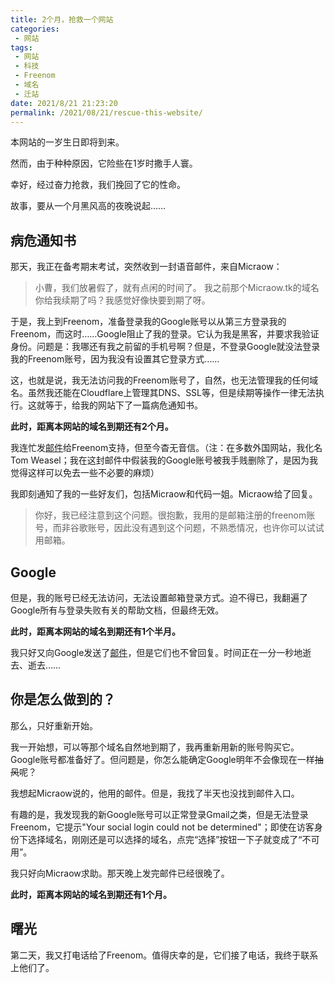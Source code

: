 ```yaml
---
title: 2个月，抢救一个网站
categories:
 - 网站
tags:
 - 网站
 - 科技
 - Freenom
 - 域名
 - 迁站
date: 2021/8/21 21:23:20
permalink: /2021/08/21/rescue-this-website/
---
```


本网站的一岁生日即将到来。

然而，由于种种原因，它险些在1岁时撒手人寰。

幸好，经过奋力抢救，我们挽回了它的性命。

故事，要从一个月黑风高的夜晚说起……

<!-- more -->

## 病危通知书

那天，我正在备考期末考试，突然收到一封语音邮件，来自Micraow：

> 小曹，我们放暑假了，就有点闲的时间了。 我之前那个Micraow.tk的域名你给我续期了吗？我感觉好像快要到期了呀。

于是，我上到Freenom，准备登录我的Google账号以从第三方登录我的Freenom，而这时……Google阻止了我的登录。它认为我是黑客，并要求我验证身份。问题是：我哪还有我之前留的手机号啊？但是，不登录Google就没法登录我的Freenom账号，因为我没有设置其它登录方式……

这，也就是说，我无法访问我的Freenom账号了，自然，也无法管理我的任何域名。虽然我还能在Cloudflare上管理其DNS、SSL等，但是续期等操作一律无法执行。这就等于，给我的网站下了一篇病危通知书。

**此时，距离本网站的域名到期还有2个月。**

我连忙发[邮件](https://email-archives.caozm.tk/freenom-help-me.html)给Freenom支持，但至今杳无音信。（注：在多数外国网站，我化名Tom Weasel；我在这封邮件中假装我的Google账号被我手贱删除了，是因为我觉得这样可以免去一些不必要的麻烦）

我即刻通知了我的一些好友们，包括Micraow和代码一姐。Micraow给了回复。

> 你好，我已经注意到这个问题。很抱歉，我用的是邮箱注册的freenom账号，而非谷歌账号，因此没有遇到这个问题，不熟悉情况，也许你可以试试用邮箱。

## Google

但是，我的账号已经无法访问，无法设置邮箱登录方式。迫不得已，我翻遍了Google所有与登录失败有关的帮助文档，但最终无效。

**此时，距离本网站的域名到期还有1个半月。**

我只好又向Google发送了[邮件](https://email-archives.caozm.tk/google-help-me.html)，但是它们也不曾回复。时间正在一分一秒地逝去、逝去……

## 你是怎么做到的？

那么，只好重新开始。

我一开始想，可以等那个域名自然地到期了，我再重新用新的账号购买它。Google账号都准备好了。但问题是，你怎么能确定Google明年不会像现在一样~~抽风~~呢？

我想起Micraow说的，他用的邮件。但是，我找了半天也没找到邮件入口。

有趣的是，我发现我的新Google账号可以正常登录Gmail之类，但是无法登录Freenom，它提示"Your social login could not be determined"；即使在访客身份下选择域名，刚刚还是可以选择的域名，点完“选择”按钮一下子就变成了“不可用”。

我只好向Micraow求助。那天晚上发完邮件已经很晚了。

**此时，距离本网站的域名到期还有1个月。**

## 曙光

第二天，我又打电话给了Freenom。值得庆幸的是，它们接了电话，我终于联系上他们了。

<link rel="stylesheet" href="https://cdn.jsdelivr.net/npm/aplayer@1.10.1/dist/APlayer.min.js">
<div id="aplayer"></div>
<script src="https://cdn.jsdelivr.net/npm/aplayer@1.10.1/dist/APlayer.min.js"></script>

